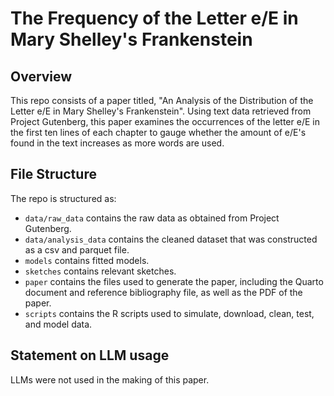 # The Frequency of the Letter e/E in Mary Shelley's Frankenstein

## Overview

This repo consists of a paper titled, "An Analysis of the Distribution of the Letter e/E in Mary Shelley's Frankenstein". Using text data retrieved from Project Gutenberg, this paper examines the occurrences of the letter e/E in the first ten lines of each chapter to gauge whether the amount of e/E's found in the text increases as more words are used.

## File Structure

The repo is structured as:

-   `data/raw_data` contains the raw data as obtained from Project Gutenberg.
-   `data/analysis_data` contains the cleaned dataset that was constructed as a csv and parquet  file.
-   `models` contains fitted models. 
-   `sketches` contains relevant sketches.
-   `paper` contains the files used to generate the paper, including the Quarto document and reference bibliography file, as well as the PDF of the paper. 
-   `scripts` contains the R scripts used to simulate, download, clean, test, and model data.


## Statement on LLM usage

LLMs were not used in the making of this paper.
